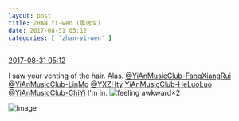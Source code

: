 ```yaml
---
layout: post
title: ZHAN Yi-wen (展逸文)
date: 2017-08-31 05:12
categories: [ 'zhan-yi-wen' ]
---
```


<div class="weibo-info">
  <a href="http://weibo.com/6108090526/FjAcybfZa">2017-08-31 05:12</a>
</div>

I saw your venting of the hair. Alas. [@YiAnMusicClub-FangXiangRui](http://weibo.com/u/6117583008) [@YiAnMusicClub-LinMo](http://weibo.com/u/6108312042) [@YXZHty](http://weibo.com/2565158051) [YiAnMusicClub-HeLuoLuo](http://weibo.com/u/6117570574) [@YiAnMusicClub-ChiYi](http://weibo.com/u/6117581836) I'm in. ![feeling awkward](http://img.t.sinajs.cn/t4/appstyle/expression/ext/normal/91/h_org.gif)×2

<!-- more -->

![Image](http://wx4.sinaimg.cn/mw690/006FmVn8gy1fj2fzyeuezj30ku0ku41q.jpg)
